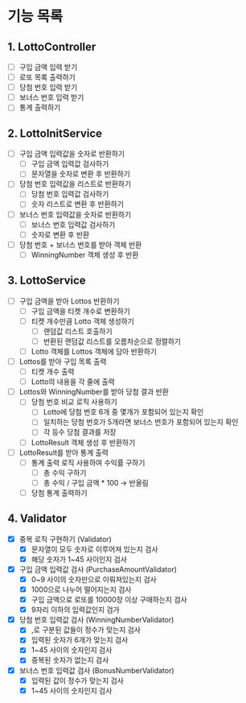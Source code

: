 # 기능 목록

## 1. LottoController

- [ ]  구입 금액 입력 받기
- [ ]  로또 목록 출력하기
- [ ]  당첨 번호 입력 받기
- [ ]  보너스 번호 입력 받기
- [ ]  통계 출력하기

## 2. LottoInitService

- [ ]  구입 금액 입력값을 숫자로 반환하기
    - [ ]  구입 금액 입력값 검사하기
    - [ ]  문자열을 숫자로 변환 후 반환하기
- [ ]  당첨 번호 입력값을 리스트로 반환하기
    - [ ]  당첨 번호 입력값 검사하기
    - [ ]  숫자 리스트로 변환 후 반환하기
- [ ]  보너스 번호 입력값을 숫자로 반환하기
    - [ ]  보너스 번호 입력값 검사하기
    - [ ]  숫자로 변환 후 반환
- [ ]  당첨 번호 + 보너스 번호를 받아 객체 반환
    - [ ]  WinningNumber 객체 생성 후 반환

## 3. LottoService

- [ ]  구입 금액을 받아 Lottos 반환하기
    - [ ]  구입 금액을 티켓 개수로 변환하기
    - [ ]  티켓 개수만큼 Lotto 객체 생성하기
        - [ ]  랜덤값 리스트 호출하기
        - [ ]  반환된 랜덤값 리스트를 오름차순으로 정렬하기
    - [ ]  Lotto 객체를 Lottos 객체에 담아 반환하기
- [ ]  Lottos를 받아 구입 목록 출력
    - [ ]  티켓 개수 출력
    - [ ]  Lotto의 내용을 각 줄에 출력
- [ ]  Lottos와 WinningNumber를 받아 당첨 결과 반환
    - [ ]  당첨 번호 비교 로직 사용하기
        - [ ]  Lotto에 당첨 번호 6개 중 몇개가 포함되어 있는지 확인
        - [ ]  일치하는 당첨 번호가 5개라면 보너스 번호가 포함되어 있는지 확인
        - [ ]  각 등수 당첨 결과를 저장
    - [ ]  LottoResult 객체 생성 후 반환하기
- [ ]  LottoResult를 받아 통계 출력
    - [ ]  통계 출력 로직 사용하여 수익률 구하기
        - [ ]  총 수익 구하기
        - [ ]  총 수익 / 구입 금액 * 100 → 반올림
    - [ ]  당첨 통계 출력하기

## 4. Validator

- [X]  중복 로직 구현하기 (Validator)
    - [X]  문자열이 모두 숫자로 이루어져 있는지 검사
    - [X]  해당 숫자가 1~45 사이인지 검사
- [X]  구입 금액 입력값 검사 (PurchaseAmountValidator)
    - [X]  0~9 사이의 숫자만으로 이뤄져있는지 검사
    - [X]  1000으로 나누어 떨어지는지 검사
    - [X]  구입 금액으로 로또를 10000장 이상 구매하는지 검사
    - [X]  9자리 이하의 입력값인지 검가
- [X]  당첨 번호 입력값 검사 (WinningNumberValidator)
    - [X]  ,로 구분된 값들이 정수가 맞는지 검사
    - [X]  입력된 숫자가 6개가 맞는지 검사
    - [X]  1~45 사이의 숫자인지 검사
    - [X]  중복된 숫자가 없는지 검사
- [X]  보너스 번호 입력값 검사 (BonusNumberValidator)
    - [X]  입력된 값이 정수가 맞는지 검사
    - [X]  1~45 사이의 숫자인지 검사